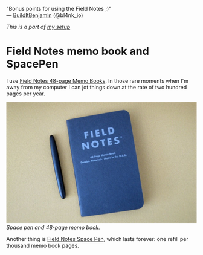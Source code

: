 "Bonus points for using the Field Notes ;)"<br>&mdash;
[BuildItBenjamin](https://twitter.com/bl4nk_io/status/910086740223946753 "19 Sep 2017")
(@bl4nk_io)

_This is a part of [my setup](/setup.html)_

# Field Notes memo book and SpacePen

I use [Field Notes 48-page Memo Books][m]. In those rare moments
when I'm away from my computer I can jot things down at the rate
of two hundred pages per year.

![Field Notes Memo Book](/fieldnotes-spacepen.jpeg) _Space pen and 48-page
memo book._

Another thing is [Field Notes Space Pen][s], which lasts forever:
one refill per thousand memo book pages.

[s]: https://fieldnotesbrand.com/products/space-pen
[m]: https://fieldnotesbrand.com/products/original-kraft
